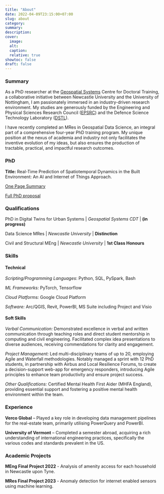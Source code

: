 ```yaml
---
title: "About"
date: 2022-04-09T23:15:00+07:00
slug: about
category:
summary:
description:
cover:
  image:
  alt:
  caption:
  relative: true
showtoc: false
draft: false
---
```

### Summary

As a PhD researcher at the [Geospatial Systems](URL "https://geospatialcdt.ac.uk/") Centre for Doctoral Training, a collaborative initiative between Newcastle University and the University of Nottingham, I am passionately immersed in an industry-driven research environment. My studies are generously funded by the Engineering and Physical Sciences Research Council ([EPSRC](URL "https://www.ukri.org/councils/epsrc/")) and the Defence Science Technology Laboratory ([DSTL](URL "https://www.gov.uk/government/organisations/defence-science-and-technology-laboratory")).

I have recently completed an MRes in Geospatial Data Science, an integral part of a comprehensive four-year PhD training program. My unique position at the nexus of academia and industry not only facilitates the inventive evolution of my ideas, but also ensures the production of tractable, practical, and impactful research outcomes.

### PhD

**Title:** Real-Time Prediction of Spatiotemporal Dynamics in the Built Environment: An AI and Internet of Things Approach.

[One Page Summary](/other/summary)

[Full PhD proposal](/pdfs/20240111_CMW_PhD_Research_Proposal.pdf)

### Qualifications
PhD in Digital Twins for Urban Systems | *Geospatial Systems CDT* | **(in progress)**

Data Science MRes | *Newcastle University* | **Distinction**

Civil and Structural MEng | *Newcastle University* | **1st Class Honours**

### Skills

#### Technical

*Scripting/Programming Languages*: Python, SQL, PySpark, Bash

*ML Frameworks:* PyTorch, Tensorflow

*Cloud Platforms:* Google Cloud Platform

*Software:* Arc/QGIS, Revit, PowerBI, MS Suite including Project and Visio

#### Soft Skills

*Verbal Communication:* Demonstrated excellence in verbal and written communication through teaching roles and direct student mentorship in computing and civil engineering. Facilitated complex idea presentations to diverse audiences, receiving commendations for clarity and engagement.

*Project Management:* Led multi-disciplinary teams of up to 20, employing Agile and Waterfall methodologies. Notably managed a sprint with 12 PhD students, in partnership with Airbus and Local Resilience Forums, to create a decision-support web-app for emergency responders, introducing Agile principles to enhance team productivity and ensure project success.

*Other Qualifications:* Certified Mental Health First Aider (MHFA England), providing essential support and fostering a positive mental health environment within the team.

### Experience
**Verco Global** – Played a key role in developing data management pipelines for the real-estate team, primarily utilising PowerQuery and PowerBI.

**University of Vermont** – Completed a semester abroad, acquiring a rich understanding of international engineering practices, specifically the various codes and standards prevalent in the US.

### Academic Projects

**MEng Final Project 2022** - Analysis of amenity access for each household in Newcastle upon Tyne.

**MRes Final Project 2023** - Anomaly detection for internet enabled sensors using machine learning.

